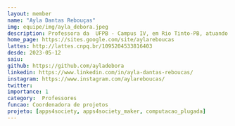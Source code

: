 ```yaml
---
layout: member
name: "Ayla Dantas Rebouças"
img: equipe/img/ayla_debora.jpeg
description: Professora da  UFPB - Campus IV, em Rio Tinto-PB, atuando nos cursos de Licenciatura em Ciência da Computação e Sistemas de Informação. Fez doutorado na UFCG na área de testes de sistemas multi-threaded e mestrado na UFPE na área de adaptabilidade de sistemas utilizando Programação Orientada a Aspectos. Tem atuado principalmente nas seguintes áreas, informática aplicada à educação, educação em computação, engenharia de software, teste de software, padrões, programação orientada a objetos e a aspectos, adaptabilidade de sistemas e sistemas distribuídos. 
home_page: https://sites.google.com/site/aylareboucas
lattes: http://lattes.cnpq.br/1095204533816403
desde: 2023-05-12
saiu: 
github: https://github.com/ayladebora
linkedin: https://www.linkedin.com/in/ayla-dantas-reboucas/
instagram: https://www.instagram.com/aylareboucas/
twitter: 
importance: 1
category:  Professores
funcao: Coordenadora de projetos
projeto: [apps4society, apps4society_maker, computacao_plugada] 
---
```

